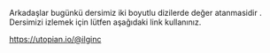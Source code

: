 Arkadaşlar bugünkü dersimiz iki boyutlu dizilerde değer atanmasidir . Dersimizi izlemek için lütfen aşağıdaki link kullanınız.

https://utopian.io/@ilginc

